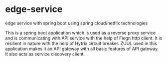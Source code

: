 # edge-service
edge service with spring boot using  spring cloud/netflix technologies

This is a spring boot application which is used as a reverse proxy service and is communicating with API service with the help of Fiegn http client.
It is resilient in nature with the help of Hytrix circuit breaker. ZUUL used in this application makes it an API gateway with all basic features of API gateway. 
It also acts as service discovery client.
